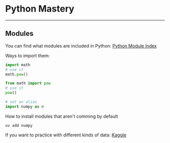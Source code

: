 # Python Mastery

---

## Modules

You can find what modules are included in Python:
[Python Module Index](https://docs.python.org/3/py-modindex.html)

Ways to import them:

```python
import math
# use it
math.pow()

from math import pow
# use it
pow()

# set an alias
import numpy as n
```

How to install modules that aren't comming by default

```shell
uv add numpy
```

If you want to practice with different kinds of data:
[Kaggle](https://www.kaggle.com)
